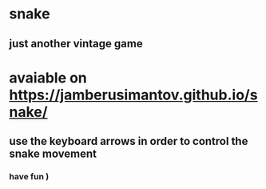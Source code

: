 # snake
## just another vintage game
# avaiable on https://jamberusimantov.github.io/snake/
## use the keyboard arrows in order to control the snake movement
### have fun )
